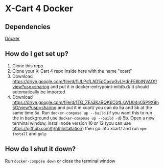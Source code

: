 # X-Cart 4 Docker #

## Dependencies ##
[Docker](https://docker.github.io/engine/installation/)  

## How do I get set up? ##

1. Clone this repo.
2. Clone your X-Cart 4 repo inside here with the name "xcart" 
3. Download https://drive.google.com/file/d/1lJLPsfLAD5pCasw3vLHdnFEIIbtNVAOf/view?usp=sharing and put it in docker-entrypoint-initdb.d/ it should automatically be imported
4. Download https://drive.google.com/file/d/1TO_ZEa3KaBQK6CGtLsWU04n0SP9X8h5O/view?usp=sharing and put it in xcart/
you can do 5a and 5b at the same time
5a. Run `docker-compose up --build` (if you want this to run the in background use `docker-compose up --build -d`)
5b. Open a new terminal window, install node version 10 or 12 (you can use https://github.com/tj/n#installation) then go into xcart/ and run `npm install` and `gulp`

## How do I shut it down? ##

Run `docker-compose down` or close the terminal window
